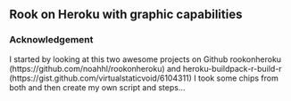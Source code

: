 <h2>Rook on Heroku with graphic capabilities</h2>

<h3>Acknowledgement</h3>
I started by looking at this two awesome projects on Github rookonheroku (https://github.com/noahhl/rookonheroku) 
and heroku-buildpack-r-build-r (https://gist.github.com/virtualstaticvoid/6104311) I took some chips from both 
and then create my own script and steps…
